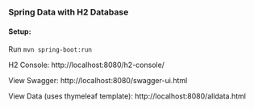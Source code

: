 ### Spring Data with H2 Database

#### Setup:

Run `mvn spring-boot:run`

H2 Console: http://localhost:8080/h2-console/

View Swagger: http://localhost:8080/swagger-ui.html

View Data (uses thymeleaf template): http://localhost:8080/alldata.html